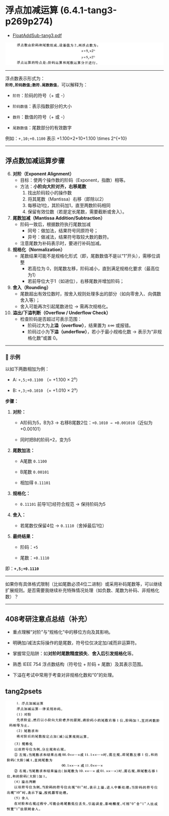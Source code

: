 
# 浮点加减运算 (6.4.1-tang3-p269p274)

- [FloatAddSub-tang3.pdf](assets/FloatAddSub-tang3.pdf)

![](assets/Pasted%20image%2020250530135807.png)

---

浮点数表示形式为：  
**`阶符,阶码数值;数符.尾数数值`**，可以解释为：

- `阶符`：阶码的符号（+ 或 -）
    
- `阶码数值`：表示指数部分的大小
    
- `数符`：数值的符号（+ 或 -）
    
- `尾数数值`：尾数部分的有效数字
    

例如：`+,10;+0.1100` 表示 +1.100×2+10+1.100 \times 2^{+10}

---

## 浮点数加减运算步骤

6. **对阶（Exponent Alignment）**  
	- 目标：使两个操作数的阶码（Exponent，指数）相等。
	- 方法：**小阶向大阶对齐，右移尾数**
		1. 找出阶码较小的操作数
		2. 将其尾数（Mantissa）右移（即除以2）
		3. 每移动1位，其阶码加1，直至两数阶码相同
		4. 保留有效位数（若是定长尾数，需要截断或舍入）。
7. **尾数加减（Mantissa Addition/Subtraction）**
    - 阶码一致后，根据数符执行尾数加减
        - 同号：做加法，结果符号同原符号；
        - 异号：做减法，结果符号取较大数的数符。
    - 注意尾数为补码表示时，要进行补码加减。
8. **规格化（Normalization）**
    - 尾数结果可能不是规格化形式（即，尾数数值不是以“1”开头），需移位调整
        - 若高位为 0，则尾数左移，阶码减小，直到满足规格化要求（最高位为1）
        - 若前导位大于1（如进位），右移尾数并增加阶码；
9. **舍入（Rounding）**
    - 尾数超出有效位数时，按舍入规则处理多出的部分（如向零舍入、向偶数舍入等）；
    - 舍入可能再次引起尾数进位 → 需再次规格化。
10. **溢出/下溢判断（Overflow / Underflow Check）**
    - 检查阶码是否超过可表示范围：
        - 阶码过大为**上溢（overflow）**，结果置为 ±∞ 或报错。
        - 阶码过小为**下溢（underflow）**，若小于最小规格化数 → 表示为“非规格化数”或置 0。

---

### 📌 示例

以如下两数相加为例：

- A: `+,5;+0.1100` （= +1.100 × 2⁵）
    
- B: `+,3;+0.1010` （= +1.010 × 2³）
    

**步骤：**

1. **对阶：**
    
    - A阶码为5，B为3 → 右移B尾数2位：`+0.1010 → +0.001010`（近似为 +0.00101）
        
    - 同时把B的阶码+2，变为5
        
2. **尾数加法：**
    
    - A尾数 `0.1100`
        
    - B尾数 `0.00101`
        
    - 相加得 `0.11101`
        
3. **规格化：**
    
    - `0.11101` 前导1已经符合规范 → 保持阶码为5
        
4. **舍入：**
    
    - 若尾数仅保留4位 → `0.1110`（舍掉最后1位）
        
5. **最终结果：**
    
    - 阶码：`+5`
        
    - 尾数：`+0.1110`
        

即：**`+,5;+0.1110`**

---

如果你有具体格式限制（比如尾数必须4位二进制）或采用补码尾数等，可以继续扩展规则。是否需要我继续补充特殊情况处理（如负数、尾数为补码、非规格化数）？

---

## 408考研注意点总结（补充）

- 重点理解“对阶”与“规格化”中的移位方向及其影响。
    
- 明确加/减法实际操作的是尾数，符号位仅决定加/减而非运算符。
    
- 掌握常见陷阱：如**对阶时尾数精度损失**、**舍入后引发规格化**等。
    
- 熟悉 IEEE 754 浮点数结构（符号位 + 阶码 + 尾数）及其表示范围。
    
- 下溢在考试中常用于考查对非规格化数和“0”的处理。
    


## tang2psets

![](assets/Pasted%20image%2020250530135703.png)
![](assets/Pasted%20image%2020250530135746.png)